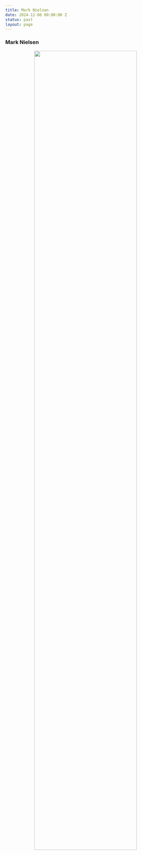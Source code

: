 ```yaml
---
title: Mark Nielsen
date: 2024-12-06 00:00:00 Z
status: past
layout: page
---
```


### Mark Nielsen

<center> <img src="{{site.baseurl}}/assets/images/Floe.jpg" width="80%"> </center>

